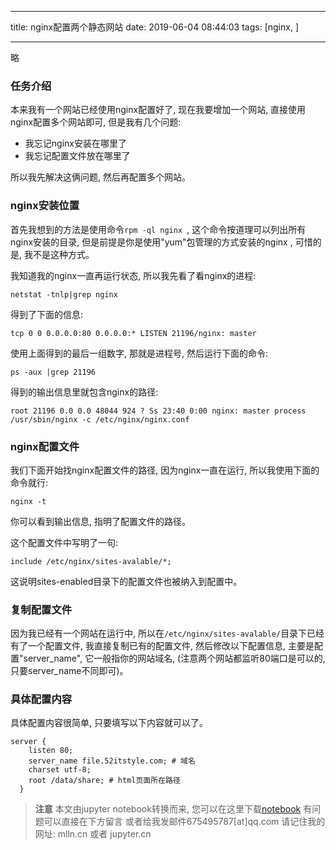 
---

title: nginx配置两个静态网站
date: 2019-06-04 08:44:03
tags: [nginx, ]

---

略

<!-- more -->

### 任务介绍

本来我有一个网站已经使用nginx配置好了, 现在我要增加一个网站, 直接使用nginx配置多个网站即可, 但是我有几个问题:

- 我忘记nginx安装在哪里了
- 我忘记配置文件放在哪里了

所以我先解决这俩问题, 然后再配置多个网站。

### nginx安装位置

首先我想到的方法是使用命令`rpm -ql nginx `, 这个命令按道理可以列出所有nginx安装的目录, 但是前提是你是使用"yum"包管理的方式安装的nginx , 可惜的是, 我不是这种方式。

我知道我的nginx一直再运行状态, 所以我先看了看nginx的进程:

```
netstat -tnlp|grep nginx
```

得到了下面的信息:

```
tcp 0 0 0.0.0.0:80 0.0.0.0:* LISTEN 21196/nginx: master
```

使用上面得到的最后一组数字, 那就是进程号, 然后运行下面的命令:

```
ps -aux |grep 21196
```

得到的输出信息里就包含nginx的路径:

```
root 21196 0.0 0.0 48044 924 ? Ss 23:40 0:00 nginx: master process /usr/sbin/nginx -c /etc/nginx/nginx.conf
```

### nginx配置文件

我们下面开始找nginx配置文件的路径, 因为nginx一直在运行, 所以我使用下面的命令就行:

```
nginx -t
```

你可以看到输出信息, 指明了配置文件的路径。

这个配置文件中写明了一句:

```
include /etc/nginx/sites-avalable/*;
```

这说明sites-enabled目录下的配置文件也被纳入到配置中。

###  复制配置文件

因为我已经有一个网站在运行中, 所以在`/etc/nginx/sites-avalable/`目录下已经有了一个配置文件, 我直接复制已有的配置文件, 然后修改以下配置信息, 主要是配置"server_name", 它一般指你的网站域名, (注意两个网站都监听80端口是可以的, 只要server_name不同即可)。 

### 具体配置内容

具体配置内容很简单, 只要填写以下内容就可以了。

```
server {
    listen 80;
    server_name file.52itstyle.com; # 域名
    charset utf-8;
    root /data/share; # html页面所在路径
  }
```


> **注意**
> 本文由jupyter notebook转换而来, 您可以在这里下载[notebook](nginx配置两个静态网站.ipynb)
> 有问题可以直接在下方留言
> 或者给我发邮件675495787[at]qq.com
> 请记住我的网址: mlln.cn 或者 jupyter.cn
